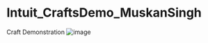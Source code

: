 # Intuit_CraftsDemo_MuskanSingh
Craft Demonstration 
![image](https://github.com/muskansingh11/Intuit_CraftsDemo_MuskanSingh/assets/44284271/54e23c25-3e49-4af4-bfd0-451666ba51c5)
